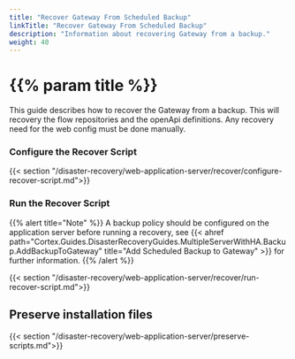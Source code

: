 ```yaml
---
title: "Recover Gateway From Scheduled Backup"
linkTitle: "Recover Gateway From Scheduled Backup"
description: "Information about recovering Gateway from a backup."
weight: 40
---
```


# {{% param title %}}

This guide describes how to recover the Gateway from a backup. This will recovery the flow repositories and the openApi definitions. Any recovery need for the web config must be done manually.

### Configure the Recover Script

{{< section "/disaster-recovery/web-application-server/recover/configure-recover-script.md">}}

### Run the Recover Script

{{% alert title="Note" %}}
A backup policy should be configured on the application server before running a recovery, see {{< ahref path="Cortex.Guides.DisasterRecoveryGuides.MultipleServerWithHA.Backup.AddBackupToGateway" title="Add Scheduled Backup to Gateway" >}} for further information.
{{% /alert %}}

{{< section "/disaster-recovery/web-application-server/recover/run-recover-script.md">}}

## Preserve installation files

{{< section "/disaster-recovery/web-application-server/preserve-scripts.md">}}